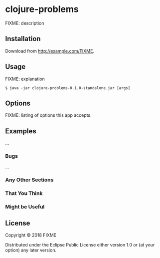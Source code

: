 # clojure-problems

FIXME: description

## Installation

Download from http://example.com/FIXME.

## Usage

FIXME: explanation

    $ java -jar clojure-problems-0.1.0-standalone.jar [args]

## Options

FIXME: listing of options this app accepts.

## Examples

...

### Bugs

...

### Any Other Sections
### That You Think
### Might be Useful

## License

Copyright © 2018 FIXME

Distributed under the Eclipse Public License either version 1.0 or (at
your option) any later version.
